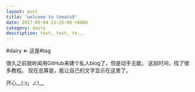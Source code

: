 ```yaml
---
layout: post
title: "welcome to tomato9"
date: 2017-05-04 21:25:00 +0800
category: dairy
description: test, test, te...
---
```


#dairy ⇐ 这是#tag

很久之前就听闻用GitHub来建个私人blog了，但是动手无能。
这段时间，找了很多教程。
现在总算是，能让自己的文字显示在这里了。

开心__(:з」∠)__
